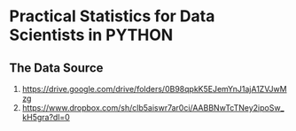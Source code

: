
# Practical Statistics for Data Scientists in PYTHON


## The Data Source

   1.  https://drive.google.com/drive/folders/0B98qpkK5EJemYnJ1ajA1ZVJwMzg
   2.  https://www.dropbox.com/sh/clb5aiswr7ar0ci/AABBNwTcTNey2ipoSw_kH5gra?dl=0
